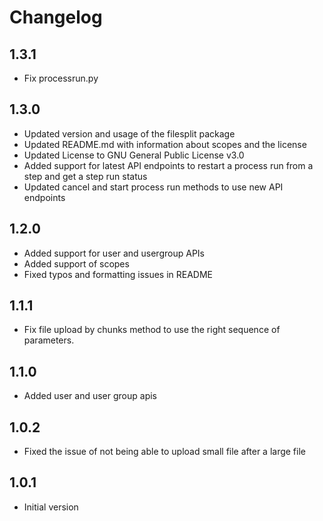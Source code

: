 # Changelog

## 1.3.1
- Fix processrun.py

## 1.3.0
- Updated version and usage of the filesplit package
- Updated README.md with information about scopes and the license
- Updated License to GNU General Public License v3.0
- Added support for latest API endpoints to restart a process run from a step and get a step run status
- Updated cancel and start process run methods to use new API endpoints

## 1.2.0
- Added support for user and usergroup APIs
- Added support of scopes
- Fixed typos and formatting issues in README

## 1.1.1
- Fix file upload by chunks method to use the right sequence of parameters.

## 1.1.0
- Added user and user group apis

## 1.0.2
- Fixed the issue of not being able to upload small file after a large file

## 1.0.1
- Initial version
